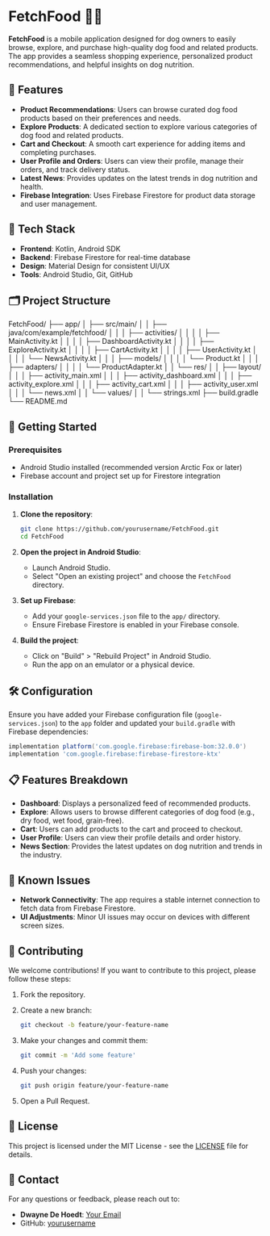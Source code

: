 # FetchFood 🐶🍖

**FetchFood** is a mobile application designed for dog owners to easily browse, explore, and purchase high-quality dog food and related products. The app provides a seamless shopping experience, personalized product recommendations, and helpful insights on dog nutrition.

## 📱 Features

- **Product Recommendations**: Users can browse curated dog food products based on their preferences and needs.
- **Explore Products**: A dedicated section to explore various categories of dog food and related products.
- **Cart and Checkout**: A smooth cart experience for adding items and completing purchases.
- **User Profile and Orders**: Users can view their profile, manage their orders, and track delivery status.
- **Latest News**: Provides updates on the latest trends in dog nutrition and health.
- **Firebase Integration**: Uses Firebase Firestore for product data storage and user management.

## 🔧 Tech Stack

- **Frontend**: Kotlin, Android SDK
- **Backend**: Firebase Firestore for real-time database
- **Design**: Material Design for consistent UI/UX
- **Tools**: Android Studio, Git, GitHub

## 🗂 Project Structure


FetchFood/
├── app/
│   ├── src/main/
│   │   ├── java/com/example/fetchfood/
│   │   │   ├── activities/
│   │   │   │   ├── MainActivity.kt
│   │   │   │   ├── DashboardActivity.kt
│   │   │   │   ├── ExploreActivity.kt
│   │   │   │   ├── CartActivity.kt
│   │   │   │   ├── UserActivity.kt
│   │   │   │   └── NewsActivity.kt
│   │   │   ├── models/
│   │   │   │   └── Product.kt
│   │   │   ├── adapters/
│   │   │   │   └── ProductAdapter.kt
│   │   └── res/
│   │       ├── layout/
│   │       │   ├── activity_main.xml
│   │       │   ├── activity_dashboard.xml
│   │       │   ├── activity_explore.xml
│   │       │   ├── activity_cart.xml
│   │       │   ├── activity_user.xml
│   │       │   └── news.xml
│   │       └── values/
│   │           └── strings.xml
├── build.gradle
└── README.md


## 🚀 Getting Started

### Prerequisites

- Android Studio installed (recommended version Arctic Fox or later)
- Firebase account and project set up for Firestore integration

### Installation

1. **Clone the repository**:

   ```bash
   git clone https://github.com/yourusername/FetchFood.git
   cd FetchFood
   ```

2. **Open the project in Android Studio**:
   - Launch Android Studio.
   - Select "Open an existing project" and choose the `FetchFood` directory.

3. **Set up Firebase**:
   - Add your `google-services.json` file to the `app/` directory.
   - Ensure Firebase Firestore is enabled in your Firebase console.

4. **Build the project**:
   - Click on "Build" > "Rebuild Project" in Android Studio.
   - Run the app on an emulator or a physical device.

## 🛠 Configuration

Ensure you have added your Firebase configuration file (`google-services.json`) to the `app` folder and updated your `build.gradle` with Firebase dependencies:

```gradle
implementation platform('com.google.firebase:firebase-bom:32.0.0')
implementation 'com.google.firebase:firebase-firestore-ktx'
```

## 📋 Features Breakdown

- **Dashboard**: Displays a personalized feed of recommended products.
- **Explore**: Allows users to browse different categories of dog food (e.g., dry food, wet food, grain-free).
- **Cart**: Users can add products to the cart and proceed to checkout.
- **User Profile**: Users can view their profile details and order history.
- **News Section**: Provides the latest updates on dog nutrition and trends in the industry.

## 🐞 Known Issues

- **Network Connectivity**: The app requires a stable internet connection to fetch data from Firebase Firestore.
- **UI Adjustments**: Minor UI issues may occur on devices with different screen sizes.

## 🤝 Contributing

We welcome contributions! If you want to contribute to this project, please follow these steps:

1. Fork the repository.
2. Create a new branch:

   ```bash
   git checkout -b feature/your-feature-name
   ```

3. Make your changes and commit them:

   ```bash
   git commit -m 'Add some feature'
   ```

4. Push your changes:

   ```bash
   git push origin feature/your-feature-name
   ```

5. Open a Pull Request.

## 📝 License

This project is licensed under the MIT License - see the [LICENSE](LICENSE) file for details.

## 💬 Contact

For any questions or feedback, please reach out to:

- **Dwayne De Hoedt**: [Your Email](mailto:dwaynedehoedt@gmail.com)
- GitHub: [yourusername](https://github.com/rdwaynedehoedt)
```
